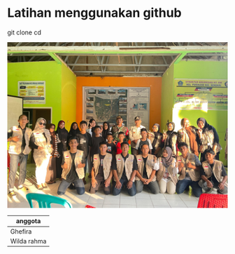 # Latihan menggunakan github

git clone <Nama repo>
cd <Nama repo>


![kkn](https://github.com/wildarhmrskika/latihan/blob/panini/WhatsApp%20Image%202024-10-25%20at%2017.56.08(2).jpeg)


|  anggota    |
|-------------|
| Ghefira     | 
| Wilda rahma | 